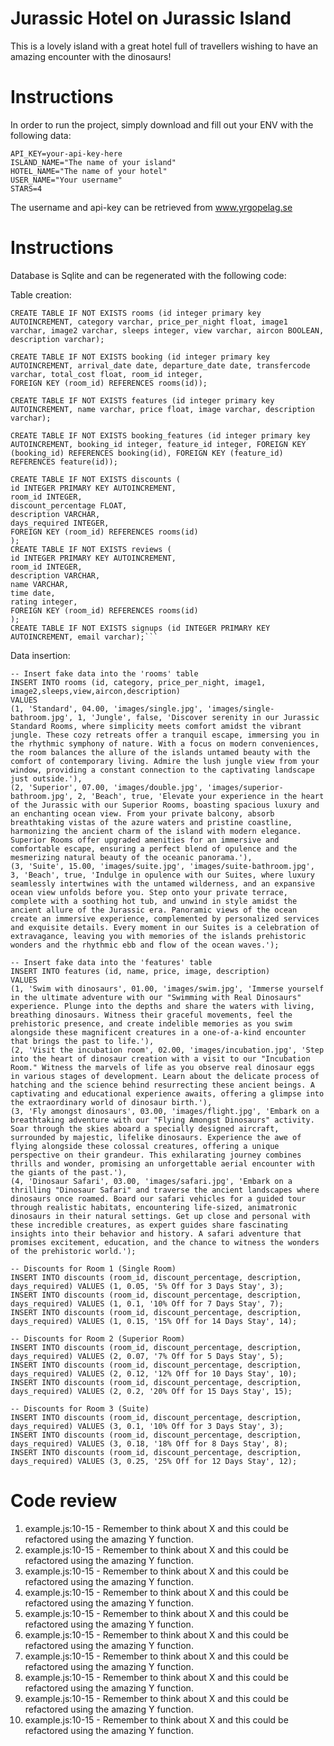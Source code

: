 # Jurassic Hotel on Jurassic Island

This is a lovely island with a great hotel full of travellers wishing to have an amazing encounter with the dinosaurs!

# Instructions

In order to run the project, simply download and fill out your ENV with the following data:

```
API_KEY=your-api-key-here
ISLAND_NAME="The name of your island"
HOTEL_NAME="The name of your hotel"
USER_NAME="Your username"
STARS=4
```

The username and api-key can be retrieved from www.yrgopelag.se

# Instructions

Database is Sqlite and can be regenerated with the following code:

Table creation:

````
CREATE TABLE IF NOT EXISTS rooms (id integer primary key AUTOINCREMENT, category varchar, price_per_night float, image1 varchar, image2 varchar, sleeps integer, view varchar, aircon BOOLEAN, description varchar);

CREATE TABLE IF NOT EXISTS booking (id integer primary key AUTOINCREMENT, arrival_date date, departure_date date, transfercode varchar, total_cost float, room_id integer,
FOREIGN KEY (room_id) REFERENCES rooms(id));

CREATE TABLE IF NOT EXISTS features (id integer primary key AUTOINCREMENT, name varchar, price float, image varchar, description varchar);

CREATE TABLE IF NOT EXISTS booking_features (id integer primary key AUTOINCREMENT, booking_id integer, feature_id integer, FOREIGN KEY (booking_id) REFERENCES booking(id), FOREIGN KEY (feature_id) REFERENCES feature(id));

CREATE TABLE IF NOT EXISTS discounts (
id INTEGER PRIMARY KEY AUTOINCREMENT,
room_id INTEGER,
discount_percentage FLOAT,
description VARCHAR,
days_required INTEGER,
FOREIGN KEY (room_id) REFERENCES rooms(id)
);
CREATE TABLE IF NOT EXISTS reviews (
id INTEGER PRIMARY KEY AUTOINCREMENT,
room_id INTEGER,
description VARCHAR,
name VARCHAR,
time date,
rating integer,
FOREIGN KEY (room_id) REFERENCES rooms(id)
);
CREATE TABLE IF NOT EXISTS signups (id INTEGER PRIMARY KEY AUTOINCREMENT, email varchar);```
````

Data insertion:

```
-- Insert fake data into the 'rooms' table
INSERT INTO rooms (id, category, price_per_night, image1, image2,sleeps,view,aircon,description)
VALUES
(1, 'Standard', 04.00, 'images/single.jpg', 'images/single-bathroom.jpg', 1, 'Jungle', false, 'Discover serenity in our Jurassic Standard Rooms, where simplicity meets comfort amidst the vibrant jungle. These cozy retreats offer a tranquil escape, immersing you in the rhythmic symphony of nature. With a focus on modern conveniences, the room balances the allure of the islands untamed beauty with the comfort of contemporary living. Admire the lush jungle view from your window, providing a constant connection to the captivating landscape just outside.'),
(2, 'Superior', 07.00, 'images/double.jpg', 'images/superior-bathroom.jpg', 2, 'Beach', true, 'Elevate your experience in the heart of the Jurassic with our Superior Rooms, boasting spacious luxury and an enchanting ocean view. From your private balcony, absorb breathtaking vistas of the azure waters and pristine coastline, harmonizing the ancient charm of the island with modern elegance. Superior Rooms offer upgraded amenities for an immersive and comfortable escape, ensuring a perfect blend of opulence and the mesmerizing natural beauty of the oceanic panorama.'),
(3, 'Suite', 15.00, 'images/suite.jpg', 'images/suite-bathroom.jpg', 3, 'Beach', true, 'Indulge in opulence with our Suites, where luxury seamlessly intertwines with the untamed wilderness, and an expansive ocean view unfolds before you. Step onto your private terrace, complete with a soothing hot tub, and unwind in style amidst the ancient allure of the Jurassic era. Panoramic views of the ocean create an immersive experience, complemented by personalized services and exquisite details. Every moment in our Suites is a celebration of extravagance, leaving you with memories of the islands prehistoric wonders and the rhythmic ebb and flow of the ocean waves.');

-- Insert fake data into the 'features' table
INSERT INTO features (id, name, price, image, description)
VALUES
(1, 'Swim with dinosaurs', 01.00, 'images/swim.jpg', 'Immerse yourself in the ultimate adventure with our "Swimming with Real Dinosaurs" experience. Plunge into the depths and share the waters with living, breathing dinosaurs. Witness their graceful movements, feel the prehistoric presence, and create indelible memories as you swim alongside these magnificent creatures in a one-of-a-kind encounter that brings the past to life.'),
(2, 'Visit the incubation room', 02.00, 'images/incubation.jpg', 'Step into the heart of dinosaur creation with a visit to our "Incubation Room." Witness the marvels of life as you observe real dinosaur eggs in various stages of development. Learn about the delicate process of hatching and the science behind resurrecting these ancient beings. A captivating and educational experience awaits, offering a glimpse into the extraordinary world of dinosaur birth.'),
(3, 'Fly amongst dinosaurs', 03.00, 'images/flight.jpg', 'Embark on a breathtaking adventure with our "Flying Amongst Dinosaurs" activity. Soar through the skies aboard a specially designed aircraft, surrounded by majestic, lifelike dinosaurs. Experience the awe of flying alongside these colossal creatures, offering a unique perspective on their grandeur. This exhilarating journey combines thrills and wonder, promising an unforgettable aerial encounter with the giants of the past.'),
(4, 'Dinosaur Safari', 03.00, 'images/safari.jpg', 'Embark on a thrilling "Dinosaur Safari" and traverse the ancient landscapes where dinosaurs once roamed. Board our safari vehicles for a guided tour through realistic habitats, encountering life-sized, animatronic dinosaurs in their natural settings. Get up close and personal with these incredible creatures, as expert guides share fascinating insights into their behavior and history. A safari adventure that promises excitement, education, and the chance to witness the wonders of the prehistoric world.');

-- Discounts for Room 1 (Single Room)
INSERT INTO discounts (room_id, discount_percentage, description, days_required) VALUES (1, 0.05, '5% Off for 3 Days Stay', 3);
INSERT INTO discounts (room_id, discount_percentage, description, days_required) VALUES (1, 0.1, '10% Off for 7 Days Stay', 7);
INSERT INTO discounts (room_id, discount_percentage, description, days_required) VALUES (1, 0.15, '15% Off for 14 Days Stay', 14);

-- Discounts for Room 2 (Superior Room)
INSERT INTO discounts (room_id, discount_percentage, description, days_required) VALUES (2, 0.07, '7% Off for 5 Days Stay', 5);
INSERT INTO discounts (room_id, discount_percentage, description, days_required) VALUES (2, 0.12, '12% Off for 10 Days Stay', 10);
INSERT INTO discounts (room_id, discount_percentage, description, days_required) VALUES (2, 0.2, '20% Off for 15 Days Stay', 15);

-- Discounts for Room 3 (Suite)
INSERT INTO discounts (room_id, discount_percentage, description, days_required) VALUES (3, 0.1, '10% Off for 3 Days Stay', 3);
INSERT INTO discounts (room_id, discount_percentage, description, days_required) VALUES (3, 0.18, '18% Off for 8 Days Stay', 8);
INSERT INTO discounts (room_id, discount_percentage, description, days_required) VALUES (3, 0.25, '25% Off for 12 Days Stay', 12);
```

# Code review

1. example.js:10-15 - Remember to think about X and this could be refactored using the amazing Y function.
2. example.js:10-15 - Remember to think about X and this could be refactored using the amazing Y function.
3. example.js:10-15 - Remember to think about X and this could be refactored using the amazing Y function.
4. example.js:10-15 - Remember to think about X and this could be refactored using the amazing Y function.
5. example.js:10-15 - Remember to think about X and this could be refactored using the amazing Y function.
6. example.js:10-15 - Remember to think about X and this could be refactored using the amazing Y function.
7. example.js:10-15 - Remember to think about X and this could be refactored using the amazing Y function.
8. example.js:10-15 - Remember to think about X and this could be refactored using the amazing Y function.
9. example.js:10-15 - Remember to think about X and this could be refactored using the amazing Y function.
10. example.js:10-15 - Remember to think about X and this could be refactored using the amazing Y function.
